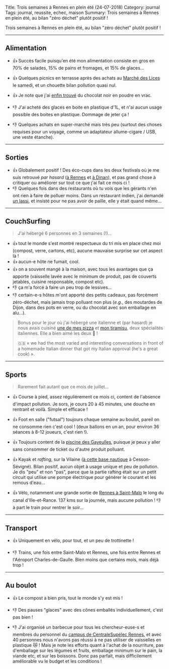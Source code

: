 Title: Trois semaines à Rennes en plein été (24-07-2018)
Category: journal
Tags: journal, reussite, echec, maison
Summary: Trois semaines à Rennes en plein été, au bilan "zéro déchet" plutôt positif !

Trois semaines à Rennes en plein été, au bilan "zéro déchet" plutôt positif !

---

## Alimentation

- :+1: Succès facile puisqu'en été mon alimentation consiste en gros en 70% de salades, 15% de pains et fromages, et 15% de glaces…
- :+1: Quelques picnics en terrasse après des achats au [Marché des Lices](https://www.jours-de-marche.fr/marche/35000-rennes/135/marche-des-lices/) le samedi, et un chouette bilan pollution quasi nul.

- :+1: Je note que j'ai [enfin trouvé](https://github.com/Naereen/Objectif-Zero-Dechet-2018/issues/9) du chocolat noir en poudre en vrac.

- :-1: J'ai acheté des glaces en boite en plastique d'1L, et n'ai aucun usage possible des boites en plastique. Dommage de jeter ça !
- :-1: Quelques achats en super-marché mais très peu (surtout des choses requises pour un voyage, comme un adaptateur allume-cigare / USB, une veste étanche).

---

## Sorties

- :+1: Globalement positif ! Des éco-cups dans les deux festivals où je me suis retrouvé *par hasard* ([à Rennes](http://www.lestombeesdelanuit.com/fr/) et [à Dinan](https://www.fete-remparts-dinan.com/)), et pas grand chose à critiquer ou améliorer sur tout ce que j'ai fait ce mois ci !
- :-1: Quelques fois dans des restaurants où tu vois que les gérants n'en ont rien à faire de polluer moins. Dans un restaurant indien, j'ai demandé [un lassi](https://fr.wikipedia.org/wiki/Lassi), et insisté pour ne pas avoir de paille, elle y était quand même…

---

## CouchSurfing

> J'ai hébergé 6 personnes en 3 semaines (!)…

- :+1: tout le monde s'est montré respectueux du tri mis en place chez moi (compost, verre, cartons, etc), aucune mauvaise surprise sur cet aspect là !
- :+1: aucun-e hôte ne fumait, cool.
- :+1: on a souvent mangé à la maison, avec tous les avantages que ça apporte (vaisselle lavée avec le minimum de produit, pas de couverts jetables, cuisine responsable, compost etc).
- :-1: ça m'a forcé à faire un peu trop de lessives…
- :-1: certain-e-s hôtes m'ont apporté des petits cadeaux, pas forcément zéro-déchet, mais jamais trop polluant non plus (*e.g.*, des moutardes de Dijon, dans des pots en verre, ou du chocolat avec son emballage en alu…).

> Bonus pour le jour où j'ai hébergé une italienne et (par hasard) je nous avais cuisiné [une de mes pizza](https://perso.crans.org/besson/cuisine/pizza-maison-base-et-idees.html) et [mon tiramisu](https://perso.crans.org/besson/cuisine/tiramisu-au-cafe.html), deux spécialités italiennes. Elle a bien aimé les deux 🏅 !
>
> 🇬🇧 « we had the most varied and interesting conversations in front of a homemade Italian dinner that got my Italian approval (he's a great cook) ».

---

## Sports
> Rarement fait autant que ce mois de juillet…

- :+1: Course à pied, assez régulièrement ce mois ci, content de l'absence d'impact pollution. Je sors, je cours 20 à 45 minutes, une douche en rentrant et voilà. Simple et efficace !
- :+1: Foot en salle ("futsal") toujours chaque semaine au boulot, pareil on ne consomme rien c'est cool ! (deux ballons en un an, pour environ 36 séances à 8-12 joueurs, c'est rien !).
- :+1: Toujours content de la [piscine des Gayeulles](https://www.guide-piscine.fr/ille-et-vilaine/piscine-gayeulles-a-rennes-133_P), puisque je peux y aller sans consommer de ticket ou d'autre produit polluant.

- :+1: Kayak et *rafting*, sur la Vilaine ([à cette base nautique](https://www.ville-cesson-sevigne.fr/riviere-sportive.html) à Cesson-Sévigné). Bilan positif, aucun objet à usage unique et peu de pollution. Je dis "peu" et non "pas", parce que la partie rafting était sur un petit circuit qui utilise une pompe électrique pour générer le courant et les remous d'eau…
- :+1: Vélo, notamment une grande sortie de [Rennes à Saint-Malo](https://www.francevelotourisme.com/base-1/destinations/bretagne/troncons/saint-malo-arzal) le long du canal d'Ille-et-Rance. 137 kms sur la journée, mais aucune pollution ! :-1: à part le train pour rentrer le soir…

---

## Transport

- :+1: Uniquement en vélo, pour tout, et un peu de trottinette !

- :-1: Trains, une fois entre Saint-Malo et Rennes, une fois entre Rennes et l'Aéroport Charles-de-Gaulle. Bien moins que certains mois, mais déjà trop !

---

## Au boulot

- :+1: Le compost a bien pris, tout le monde s'y est mis !

- :-1: Des pauses "glaces" avec des cônes emballés individuellement, c'est pas bien !
- :-1: J'ai organisé un barbecue pour tous les chercheur-euse-s et membres du personnel du [campus de CentraleSupélec Rennes](http://www.rennes.centralesupelec.fr/fr/node/77), et avec 40 personnes nous n'avons pas réussi à ne pas utiliser de vaisselles en plastique :crying_cat_face: ! Mais je note les efforts quant à l'achat de la nourriture, pas d'emballage sur les légumes et fruits, emballage minimum sur le pain, la viande etc, et sur les boissons. Donc pas parfait, mais difficilement améliorable vu le budget et les conditions !
